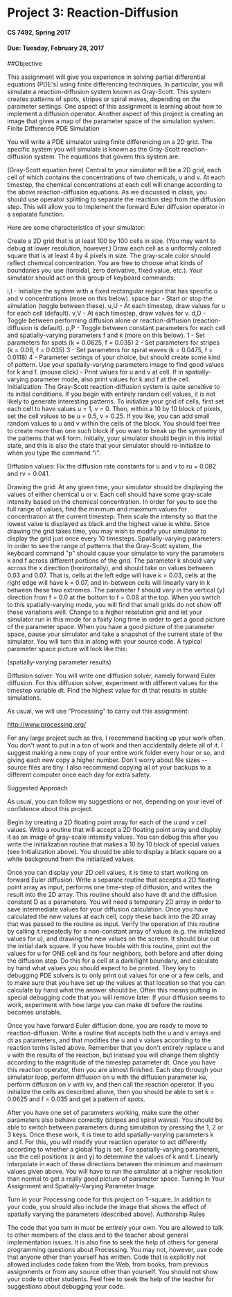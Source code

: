 # Project 3: Reaction-Diffusion

#### CS 7492, Spring 2017

#### Due: Tuesday, February 28, 2017

##Objective

This assignment will give you experience in solving partial differential equations (PDE's) using finite differencing techniques.  In particular, you will simulate a reaction-diffusion system known as Gray-Scott.  This system creates patterns of spots, stripes or spiral waves, depending on the parameter settings.  One aspect of this assignment is learning about how to implement a diffusion operator.  Another aspect of this project is creating an image that gives a map of the parameter space of the simulation system.
Finite Difference PDE Simulation

You will write a PDE simulator using finite differencing on a 2D grid.  The specific system you will simulate is known as the Gray-Scott reaction-diffusion system.  The equations that govern this system are:

(Gray-Scott equation here)
Central to your simulator will be a 2D grid, each cell of which contains the concentrations of two chemicals, u and v.  At each timestep, the chemical concentrations at each cell will change according to the above reaction-diffusion equations.  As we discussed in class, you should use operator splitting to separate the reaction step from the diffusion step.  This will allow you to implement the forward Euler diffusion operator in a separate function.

Here are some characteristics of your simulator:

Create a 2D grid that is at least 100 by 100 cells in size.  (You may want to debug at lower resolution, however.)
Draw each cell as a uniformly colored square that is at least 4 by 4 pixels in size.  The gray-scale color should reflect chemical concentration.
You are free to choose what kinds of boundaries you use (toroidal, zero derivative, fixed value, etc.).
Your simulator should act on this group of keyboard commands:

i,I - Initialize the system with a fixed rectangular region that has specific u and v concentrations (more on this below).
space bar - Start or stop the simulation (toggle between these).
u,U - At each timestep, draw values for u for each cell (default).
v,V - At each timestep, draw values for v.
d,D - Toggle between performing diffusion alone or reaction-diffusion (reaction-diffusion is default).
p,P - Toggle between constant parameters for each cell and spatially-varying parameters f and k (more on this below).
1 - Set parameters for spots (k = 0.0625, f = 0.035)
2 - Set parameters for stripes (k = 0.06, f = 0.035)
3 - Set parameters for spiral waves (k = 0.0475, f = 0.0118)
4 - Parameter settings of your choice, but should create some kind of pattern.  Use your spatially-varying parameters image to find good values for k and f.
(mouse click) - Print values for u and v at cell.  If in spatially-varying parameter mode, also print values for k and f at the cell.
Initialization:  The Gray-Scott reaction-diffusion system is quite sensitive to its initial conditions.  If you begin with entirely random cell values, it is not likely to generate interesting patterns.  To initialize your grid of cells, first set each cell to have values u = 1, v = 0.  Then, within a 10 by 10 block of pixels, set the cell values to be u = 0.5, v = 0.25.   If you like, you can add small random values to u and v within the cells of the block.  You should feel free to create more than one such block if you want to break up the symmetry of the patterns that will form.  Initially, your simulator should begin in this initial state, and this is also the state that your simulator should re-initialize to when you type the command "i".

Diffusion values:  Fix the diffusion rate constants for u and v to ru = 0.082 and rv = 0.041.

Drawing the grid: At any given time, your simulator should be displaying the values of either chemical u or v.  Each cell should have some gray-scale intensity based on the chemical concentration.  In order for you to see the full range of values, find the minimum and maximum values for concentration at the current timestep.  Then scale the intensity so that the lowest value is displayed as black and the highest value is white.  Since drawing the grid takes time, you may wish to modify your simulator to display the grid just once every 10 timesteps.
Spatially-varying parameters:  In order to see the range of patterns that the Gray-Scott system, the keyboard command "p" should cause your simulator to vary the parameters k and f across different portions of the grid.  The parameter k should vary across the x direction (horizontally), and should take on values between 0.03 and 0.07.  That is, cells at the left edge will have k = 0.03, cells at the right edge will have k = 0.07, and in-between cells will linearly vary in k between these two extremes.  The parameter f should vary in the vertical (y) direction from f = 0.0 at the bottom to f = 0.08 at the top.  When you switch to this spatially-varying mode, you will find that small grids do not show off these variations well.  Change to a higher resolution grid and let your simulator run in this mode for a fairly long time in order to get a good picture of the parameter space.  When you have a good picture of the parameter space, pause your simulator and take a snapshot of the current state of the simulator.  You will turn this in along with your source code.  A typical parameter space picture will look like this:

(spatially-varying parameter results)

Diffusion solver:  You will write one diffusion solver, namely forward Euler diffusion.  For this diffusion solver, experiment with different values for the timestep variable dt.  Find the highest value for dt that results in stable simulations.

As usual, we will use "Processing" to carry out this assignment:

http://www.processing.org/

For any large project such as this, I recommend backing up your work often. You don't want to put in a ton of work and then accidentally delete all of it. I suggest making a new copy of your entire work folder every hour or so, and giving each new copy a higher number. Don't worry about file sizes -- source files are tiny. I also recommend copying all of your backups to a different computer once each day for extra safety.

Suggested Approach

As usual, you can follow my suggestions or not, depending on your level of confidence about this project.

Begin by creating a 2D floating point array for each of the u and v cell values.  Write a routine that will accept a 2D floating point array and display it as an image of gray-scale intensity values.  You can debug this after you write the initialization routine that makes a 10 by 10 block of special values (see Initialization above).  You should be able to display a black square on a white background from the initialized values.

Once you can display your 2D cell values, it is time to start working on forward Euler diffusion.  Write a separate routine that accepts a 2D floating point array as input,  performs one time-step of diffusion, and writes the result into the 2D array.  This routine should also have dt and the diffusion constant D as a parameters.  You will need a temporary 2D array in order to save intermediate values for your diffusion calculation.  Once you have calculated the new values at each cell, copy these back into the 2D array that was passed to the routine as input.  Verify the operation of this routine by calling it repeatedly for a non-constant array of values (e.g. the initialized values for u), and drawing the new values on the screen.  It should blur out the initial dark square.  If you have trouble with this routine, print out the values for u for ONE cell and its four neighbors, both before and after doing the diffusion step.  Do this for a cell at a dark/light boundary, and calculate by hand what values you should expect to be printed.  They key to debugging PDE solvers is to only print out values for one or a few cells, and to make sure that you have set up the values at that location so that you can calculate by hand what the answer should be.  Often this means putting in special debugging code that you will remove later.  If your diffusion seems to work, experiment with how large you can make dt before the routine becomes unstable.

Once you have forward Euler diffusion done, you are ready to move to reaction-diffusion.  Write a routine that accepts both the u and v arrays and dt as parameters, and that modifies the u and v values according to the reaction terms listed above.  Remember that you don't entirely replace u and v with the results of the reaction, but instead you will change them slightly according to the magnitude of the timestep parameter dt.  Once you have this reaction operator, then you are almost finished.  Each step through your simulator loop, perform diffusion on u with the diffusion parameter ku, perform diffusion on v with kv, and then call the reaction operator.  If you initialize the cells as described above, then you should be able to set k = 0.0625 and f = 0.035 and get a pattern of spots.

After you have one set of parameters working, make sure the other parameters also behave correctly (stripes and spiral waves).  You should be able to switch between parameters during simulation by pressing the 1, 2 or 3 keys.  Once these work, it is time to add spatially-varying parameters k and f.  For this, you will modify your reaction operator to act differently according to whether a global flag is set.  For spatially-varying parameters, use the cell positions (x and y) to determine the values of k and f.  Linearly interpolate in each of these directions between the minimum and maximum values given above.  You will have to run the simulator at a higher resolution than normal to get a really good picture of parameter space.
Turning In Your Assignment and Spatially-Varying Parameter Image

Turn in your Processing code for this project on T-square. In addition to your code, you should also include the image that shows the effect of spatially varying the  parameters (described above). 
Authorship Rules

The code that you turn in must be entirely your own. You are allowed to talk to other members of the class and to the teacher about general implementation issues. It is also fine to seek the help of others for general programming questions about Processing. You may not, however, use code that anyone other than yourself has written.  Code that is explicitly not allowed includes code taken from the Web, from books, from previous assignments or from any source other than yourself. You should not show your code to other students. Feel free to seek the help of the teacher for suggestions about debugging your code. 
  
